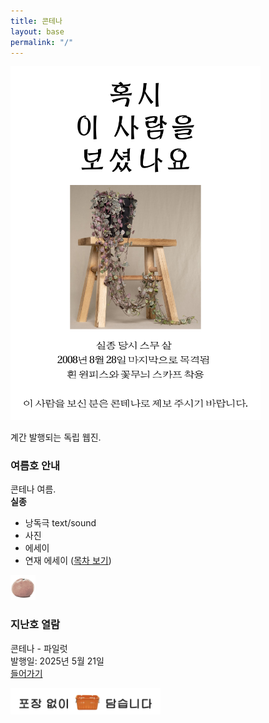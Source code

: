 ```yaml
---
title: 콘테나
layout: base
permalink: "/"
---
```


<img src="/images/missing_color.png" alt="실종신고" width="400">

계간 발행되는 독립 웹진.  
  
### 여름호 안내

콘테나 여름.  
**실종**

- 낭독극 text/sound  
- 사진  
- 에세이  
- 연재 에세이 ([목차 보기](/nameless))  
  
<img src="/images/contena_.png" alt="귤" width="40" />  

### 지난호 열람

콘테나 - 파일럿  
발행일: 2025년 5월 21일  
[들어가기](/0)  
  
<img src="/images/footer.png" alt="포장 없이 담습니다" width="240" />  